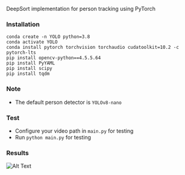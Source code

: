 DeepSort implementation for person tracking using PyTorch

### Installation

```
conda create -n YOLO python=3.8
conda activate YOLO
conda install pytorch torchvision torchaudio cudatoolkit=10.2 -c pytorch-lts
pip install opencv-python==4.5.5.64
pip install PyYAML
pip install scipy
pip install tqdm
```

### Note

* The default person detector is `YOLOv8-nano`

### Test

* Configure your video path in `main.py` for testing
* Run `python main.py` for testing

### Results

![Alt Text](./demo/demo.gif)